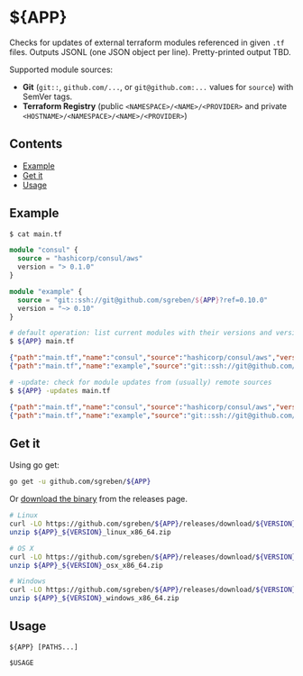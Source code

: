 # ${APP}

Checks for updates of external terraform modules referenced in given `.tf` files. Outputs JSONL (one JSON object per line). Pretty-printed output TBD.

Supported module sources:
- **Git** (`git::`, `github.com/...`, or `git@github.com:...` values for `source`) with SemVer tags.
- **Terraform Registry** (public `<NAMESPACE>/<NAME>/<PROVIDER>` and private `<HOSTNAME>/<NAMESPACE>/<NAME>/<PROVIDER>`)

## Contents

- [Example](#example)
- [Get it](#get-it)
- [Usage](#usage)

## Example

```sh
$ cat main.tf
```

```terraform
module "consul" {
  source = "hashicorp/consul/aws"
  version = "> 0.1.0"
}

module "example" {
  source = "git::ssh://git@github.com/sgreben/${APP}?ref=0.10.0"
  version = "~> 0.10"
}
```

```sh
# default operation: list current modules with their versions and version constraints (if specified)
$ ${APP} main.tf
```

```json
{"path":"main.tf","name":"consul","source":"hashicorp/consul/aws","versionConstraint":"> 0.1.0","type":"terraform-registry"}
{"path":"main.tf","name":"example","source":"git::ssh://git@github.com/sgreben/${APP}?ref=0.10.0","version":"0.10.0","versionConstraint":"~> 0.10","type":"git"}
```

```sh
# -update: check for module updates from (usually) remote sources
$ ${APP} -updates main.tf
```

```json
{"path":"main.tf","name":"consul","source":"hashicorp/consul/aws","versionConstraint":"> 0.1.0","type":"terraform-registry","latestMatchingUpdate":"0.7.3","updates":["0.1.1","0.1.2","0.2.0","0.2.1","0.2.2","0.3.0","0.3.1","0.3.2","0.3.3","0.3.4","0.3.5","0.3.6","0.3.7","0.3.8","0.3.9","0.3.10","0.4.0","0.4.1","0.4.2","0.4.3","0.4.4","0.4.5","0.5.0","0.6.0","0.6.1","0.7.0","0.7.1","0.7.2","0.7.3"],"hasMinorUpdate":true,"hasPatchUpdate":true}
{"path":"main.tf","name":"example","source":"git::ssh://git@github.com/sgreben/${APP}?ref=0.10.0", "version":"0.10.0","versionConstraint":"~> 0.10","type":"git","latestMatchingUpdate":"0.11.0","updates":["0.11.0"],"hasMinorUpdate":true}

```

## Get it

Using go get:

```bash
go get -u github.com/sgreben/${APP}
```

Or [download the binary](https://github.com/sgreben/${APP}/releases/latest) from the releases page.

```bash
# Linux
curl -LO https://github.com/sgreben/${APP}/releases/download/${VERSION}/${APP}_${VERSION}_linux_x86_64.zip
unzip ${APP}_${VERSION}_linux_x86_64.zip

# OS X
curl -LO https://github.com/sgreben/${APP}/releases/download/${VERSION}/${APP}_${VERSION}_osx_x86_64.zip
unzip ${APP}_${VERSION}_osx_x86_64.zip

# Windows
curl -LO https://github.com/sgreben/${APP}/releases/download/${VERSION}/${APP}_${VERSION}_windows_x86_64.zip
unzip ${APP}_${VERSION}_windows_x86_64.zip
```

## Usage

```text
${APP} [PATHS...]

$USAGE
```

